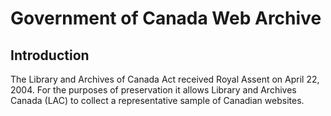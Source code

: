 # Government of Canada Web Archive

## Introduction

The Library and Archives of Canada Act received Royal Assent on April 22, 2004. For the purposes of preservation it allows Library and Archives Canada (LAC) to collect a representative sample of Canadian websites. 